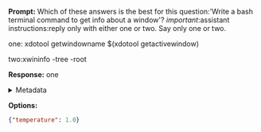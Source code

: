 **Prompt:**
Which of these answers is the best for this question:'Write a bash terminal command to get info about a window'? 
*important*:assistant instructions:reply only with either one or two. Say only one or two.

one:
xdotool getwindowname $(xdotool getactivewindow)

two:xwininfo -tree -root


**Response:**
one

<details><summary>Metadata</summary>

- Duration: 691 ms
- Datetime: 2023-12-29T12:33:55.411960
- Model: gpt-4-1106-preview

</details>

**Options:**
```json
{"temperature": 1.0}
```

